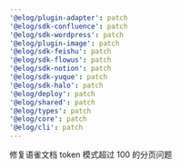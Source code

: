 ```yaml
---
'@elog/plugin-adapter': patch
'@elog/sdk-confluence': patch
'@elog/sdk-wordpress': patch
'@elog/plugin-image': patch
'@elog/sdk-feishu': patch
'@elog/sdk-flowus': patch
'@elog/sdk-notion': patch
'@elog/sdk-yuque': patch
'@elog/sdk-halo': patch
'@elog/deploy': patch
'@elog/shared': patch
'@elog/types': patch
'@elog/core': patch
'@elog/cli': patch
---
```


修复语雀文档 token 模式超过 100 的分页问题
